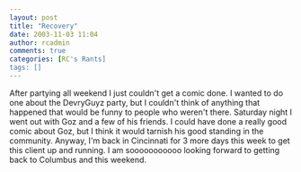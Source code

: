 ```yaml
---
layout: post
title: "Recovery"
date: 2003-11-03 11:04
author: rcadmin
comments: true
categories: [RC's Rants]
tags: []
---
```

After partying all weekend I just couldn't get a comic done. I wanted to do one about the DevryGuyz party, but I couldn't think of anything that happened that would be funny to people who weren't there. Saturday night I went out with Goz and a few of his friends. I could have done a really good comic about Goz, but I think it would tarnish his good standing in the community. Anyway, I'm back in Cincinnati for 3 more days this week to get this client up and running. I am sooooooooooo looking forward to getting back to Columbus and this weekend. 
